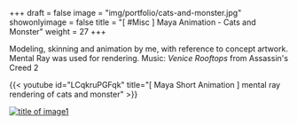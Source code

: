 +++
draft = false
image = "img/portfolio/cats-and-monster.jpg"
showonlyimage = false
title = "[ #Misc ] Maya Animation - Cats and Monster"
weight = 27
+++

Modeling, skinning and animation by me, with reference to concept artwork. Mental Ray was used for rendering.
Music: *Venice Rooftops* from Assassin's Creed 2

{{< youtube id="LCqkruPGFqk" title="[ Maya Short Animation ] mental ray rendering of cats and monster" >}}
<br>

[![title of image1][1]][1]

[1]: /img/portfolio/cats-and-monster-1.png
